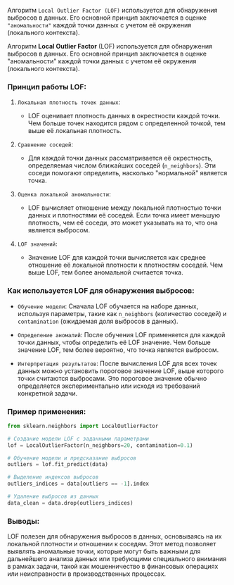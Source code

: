 Алгоритм `Local Outlier Factor (LOF)` используется для обнаружения выбросов в данных. Его основной принцип заключается в оценке `"аномальности"` каждой точки данных с учетом её окружения (локального контекста).

Алгоритм **Local Outlier Factor** (LOF) используется для обнаружения выбросов в данных. Его основной принцип заключается в оценке "аномальности" каждой точки данных с учетом её окружения (локального контекста).

<h3> Принцип работы LOF: </h3>

1. `Локальная плотность точек данных`:
   - LOF оценивает плотность данных в окрестности каждой точки. Чем больше точек находится рядом с определенной точкой, тем выше её локальная плотность.

2. `Сравнение соседей`:
   - Для каждой точки данных рассматривается её окрестность, определяемая числом ближайших соседей (`n_neighbors`). Эти соседи помогают определить, насколько "нормальной" является точка.

3. `Оценка локальной аномальности`:
   - LOF вычисляет отношение между локальной плотностью точки данных и плотностями её соседей. Если точка имеет меньшую плотность, чем её соседи, это может указывать на то, что она является выбросом.

4. `LOF значений`:
   - Значение LOF для каждой точки вычисляется как среднее отношение её локальной плотности к плотностям соседей. Чем выше LOF, тем более аномальной считается точка.
   
<h3> Как используется LOF для обнаружения выбросов: </h3>

- `Обучение модели`: Сначала LOF обучается на наборе данных, используя параметры, такие как `n_neighbors` (количество соседей) и `contamination` (ожидаемая доля выбросов в данных).
  
- `Определение аномалий`: После обучения LOF применяется для каждой точки данных, чтобы определить её LOF значение. Чем больше значение LOF, тем более вероятно, что точка является выбросом.

- `Интерпретация результатов`: После вычисления LOF для всех точек данных можно установить пороговое значение LOF, выше которого точки считаются выбросами. Это пороговое значение обычно определяется экспериментально или исходя из требований конкретной задачи.

### Пример применения:

```python
from sklearn.neighbors import LocalOutlierFactor

# Создание модели LOF с заданными параметрами
lof = LocalOutlierFactor(n_neighbors=20, contamination=0.1)

# Обучение модели и предсказание выбросов
outliers = lof.fit_predict(data)

# Выделение индексов выбросов
outliers_indices = data[outliers == -1].index

# Удаление выбросов из данных
data_clean = data.drop(outliers_indices)
```

### Выводы:

LOF полезен для обнаружения выбросов в данных, основываясь на их локальной плотности и отношении к соседям. Этот метод позволяет выявлять аномальные точки, которые могут быть важными для дальнейшего анализа данных или требующими специального внимания в рамках задачи, такой как мошенничество в финансовых операциях или неисправности в производственных процессах.

